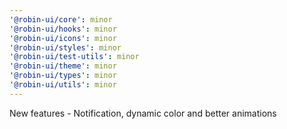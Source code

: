```yaml
---
'@robin-ui/core': minor
'@robin-ui/hooks': minor
'@robin-ui/icons': minor
'@robin-ui/styles': minor
'@robin-ui/test-utils': minor
'@robin-ui/theme': minor
'@robin-ui/types': minor
'@robin-ui/utils': minor
---
```


New features - Notification, dynamic color and better animations
